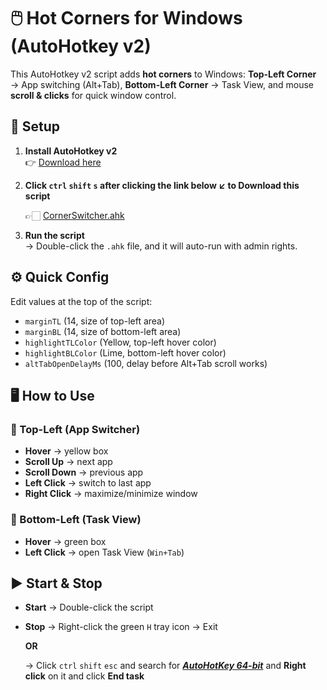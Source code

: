 # 🖱️ Hot Corners for Windows (AutoHotkey v2)

This AutoHotkey v2 script adds **hot corners** to Windows: **Top-Left Corner** → App switching (Alt+Tab), **Bottom-Left Corner** → Task View, and mouse **scroll & clicks** for quick window control.

## 🚀 Setup

1.  **Install AutoHotkey v2**  
    👉 [Download here](https://www.autohotkey.com/)
    
3.  **Click ` ctrl ` `shift` `s` after clicking the link below ↙️ to Download this script**
  
    👉🏻 [CornerSwitcher.ahk](https://github.com/shubham911-dell/CornerSwitcher/blob/main/CornerSwitcher.ahk)
   
5.  **Run the script**  
    → Double-click the `.ahk` file, and it will auto-run with admin rights.

## ⚙️ Quick Config

Edit values at the top of the script:
- `marginTL` (14, size of top-left area)
- `marginBL` (14, size of bottom-left area)
- `highlightTLColor` (Yellow, top-left hover color)
- `highlightBLColor` (Lime, bottom-left hover color)
- `altTabOpenDelayMs` (100, delay before Alt+Tab scroll works)

## 🖥️ How to Use

### 🔼 Top-Left (App Switcher)
- **Hover** → yellow box
- **Scroll Up** → next app
- **Scroll Down** → previous app
- **Left Click** → switch to last app
- **Right Click** → maximize/minimize window

### 🔽 Bottom-Left (Task View)
- **Hover** → green box
- **Left Click** → open Task View (`Win+Tab`)

## ▶️ Start & Stop

- **Start** → Double-click the script
- **Stop** → Right-click the green `H` tray icon → Exit

   **OR**
  
    → Click `ctrl` `shift` `esc` and search for <ins>***AutoHotKey 64-bit***</ins> and ****Right click**** on it and click ****End task****
